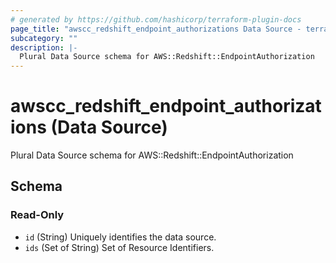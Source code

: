 ```yaml
---
# generated by https://github.com/hashicorp/terraform-plugin-docs
page_title: "awscc_redshift_endpoint_authorizations Data Source - terraform-provider-awscc"
subcategory: ""
description: |-
  Plural Data Source schema for AWS::Redshift::EndpointAuthorization
---
```


# awscc_redshift_endpoint_authorizations (Data Source)

Plural Data Source schema for AWS::Redshift::EndpointAuthorization



<!-- schema generated by tfplugindocs -->
## Schema

### Read-Only

- `id` (String) Uniquely identifies the data source.
- `ids` (Set of String) Set of Resource Identifiers.
